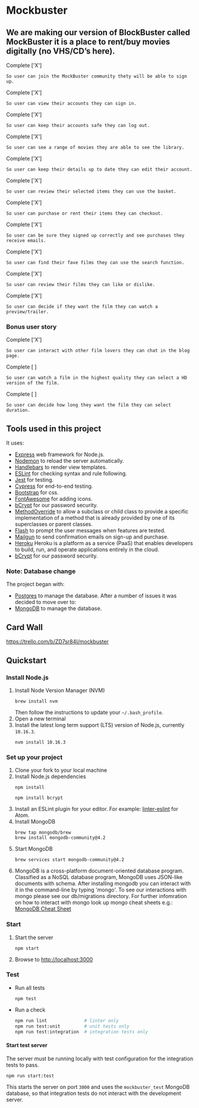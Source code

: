 # Mockbuster

## We are making our version of BlockBuster called MockBuster it is a place to rent/buy movies digitally (no VHS/CD’s here).
Complete ['X']
```
So user can join the MockBuster community thety will be able to sign up.
```
Complete ['X']
```
So user can view their accounts they can sign in.
```
Complete ['X']
```
So user can keep their accounts safe they can log out.
```
Complete ['X']
```
So user can see a range of movies they are able to see the library.
```
Complete ['X']
```
So user can keep their details up to date they can edit their account.
```
Complete ['X']
```
So user can review their selected items they can use the basket.
```
Complete ['X']
```
So user can purchase or rent their items they can checkout.
```
Complete ['X']
```
So user can be sure they signed up correctly and see purchases they receive emails.
```
Complete ['X']
```
So user can find their fave films they can use the search function.
```
Complete ['X']
```
So user can review their films they can like or dislike.
```
Complete ['X']
```
So user can decide if they want the film they can watch a preview/trailer.
```

### Bonus user story
Complete ['X']
```
So user can interact with other film lovers they can chat in the blog page.
```
Complete [ ]
```
So user can watch a film in the highest quality they can select a HD version of the film.
```
Complete [ ]
```
So user can decide how long they want the film they can select duration.
```

## Tools used in this project
It uses:
- [Express](https://expressjs.com/) web framework for Node.js.
- [Nodemon](https://nodemon.io/) to reload the server automatically.
- [Handlebars](https://handlebarsjs.com/) to render view templates.
- [ESLint](https://eslint.org) for checking syntax and rule following.
- [Jest](https://jestjs.io/) for testing.
- [Cypress](https://www.cypress.io/) for end-to-end testing.
- [Bootstrap](https://getbootstrap.com) for css.
- [FontAwesome](https://fontawesome.com) for adding icons.
- [bCrypt](https://www.npmjs.com/package/bcrypt) for our password security.
- [MethodOverride](https://www.npmjs.com/package/method-override) to allow a subclass or child class to provide a specific implementation of a method that is already provided by one of its superclasses or parent classes.
- [Flash](https://www.npmjs.com/package/express-flash-messages) to prompt the user messages when features are tested.
- [Mailgun](https://www.mailgun.com/) to send confirmation emails on sign-up and purchase.
- [Heroku](https://signup.heroku.com/) Heroku is a platform as a service (PaaS) that enables developers to build, run, and operate applications entirely in the cloud.
- [bCrypt](https://www.npmjs.com/package/bcrypt) for our password security.

### Note: Database change
The project began with:
- [Postgres](https://www.postgresql.org/) to manage the database.
After a number of issues it was decided to move over to:
- [MongoDB](https://www.mongodb.com/) to manage the database.

## Card Wall
https://trello.com/b/ZD7sr84I/mockbuster

## Quickstart

### Install Node.js

1. Install Node Version Manager (NVM)
    ```
    brew install nvm
    ```
    Then follow the instructions to update your `~/.bash_profile`.
1. Open a new terminal
1. Install the latest long term support (LTS) version of Node.js, currently `10.16.3`.
    ```
    nvm install 10.16.3
    ```

### Set up your project

1. Clone your fork to your local machine
1. Install Node.js dependencies
    ```
    npm install
    ```
    ```
    npm install bcrypt
    ```
1. Install an ESLint plugin for your editor. For example: [linter-eslint](https://github.com/AtomLinter/linter-eslint) for Atom.
1. Install MongoDB
    ```
    brew tap mongodb/brew
    brew install mongodb-community@4.2
    ```
1. Start MongoDB
    ```
    brew services start mongodb-community@4.2
    ```
1. MongoDB is a cross-platform document-oriented database program. Classified as a NoSQL database program, MongoDB uses JSON-like documents with schema. After installing mongodb you can interact with it in the command-line by typing 'mongo'.
To see our interactions with mongo please see our db/migrations directory.
For further infomration on how to interact with mongo look up mongo cheat sheets e.g.:
[MongoDB Cheat Sheet](https://blog.codecentric.de/files/2012/12/MongoDB-CheatSheet-v1_0.pdf)

### Start

1. Start the server
    ```
    npm start
    ```
1. Browse to [http://localhost:3000](http://localhost:3000)

### Test

* Run all tests
    ```
    npm test
    ```
* Run a check
    ```bash
    npm run lint              # linter only
    npm run test:unit         # unit tests only
    npm run test:integration  # integration tests only
    ```

#### Start test server

The server must be running locally with test configuration for the
integration tests to pass.
```
npm run start:test
```
This starts the server on port `3000` and uses the `mockbuster_test` MongoDB database,
so that integration tests do not interact with the development server.